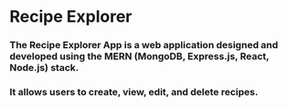 #  Recipe Explorer

### The Recipe Explorer App is a web application designed and developed using the MERN (MongoDB, Express.js, React, Node.js) stack. 
### It allows users to create, view, edit, and delete recipes.


